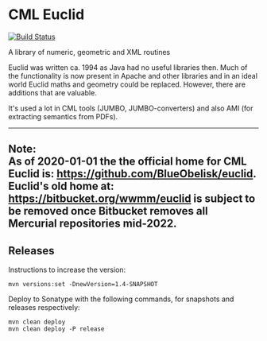 # CML Euclid
[![Build Status](https://github.com/BlueObelisk/euclid/actions/workflows/maven.yml/badge.svg)](https://github.com/BlueObelisk/euclid/actions/workflows/maven.yml)

A library of numeric, geometric and XML routines

Euclid was written ca. 1994 as Java had no useful libraries then. Much of the
functionality is now present in Apache and other libraries and in an ideal world
Euclid maths and geometry could be replaced. However, there are additions that are valuable.

It's used a lot in CML tools (JUMBO, JUMBO-converters) and also AMI (for extracting semantics from PDFs).

---
**Note:**  
As of 2020-01-01 the the official home for CML Euclid is:
<https://github.com/BlueObelisk/euclid>.
Euclid's old home at: <https://bitbucket.org/wwmm/euclid> is subject to be
removed once Bitbucket removes all Mercurial repositories mid-2022.
---

## Releases

Instructions to increase the version:

```shell
mvn versions:set -DnewVersion=1.4-SNAPSHOT
```

Deploy to Sonatype with the following commands, for snapshots and releases respectively:

```sh1ll
mvn clean deploy
mvn clean deploy -P release
```
